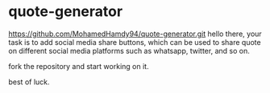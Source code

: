# quote-generator
https://github.com/MohamedHamdy94/quote-generator.git
hello there, your task is to add social media share buttons, which can be used to share quote on different social media platforms such as whatsapp, twitter, and so on.

fork the repository and start working on it.

best of luck.